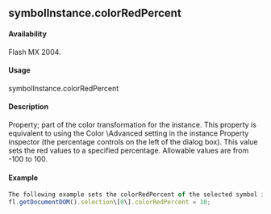 ## symbolInstance.colorRedPercent

#### Availability

Flash MX 2004.

#### Usage

symbolInstance.colorRedPercent

#### Description

Property; part of the color transformation for the instance. This property is equivalent to using the Color \Advanced setting in the instance Property inspector (the percentage controls on the left of the dialog box). This value sets the red values to a specified percentage. Allowable values are from -100 to 100.

#### Example

```javascript
The following example sets the colorRedPercent of the selected symbol instance to 10:
fl.getDocumentDOM().selection\[0\].colorRedPercent = 10;

```